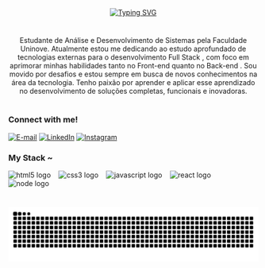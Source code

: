 <div align="center">
  <a href="https://git.io/typing-svg">
    <img color="blue"><img src="https://readme-typing-svg.demolab.com?font=Fira+Code&pause=1000&color=1F5BF7&width=435&lines=%E2%8A%B9+Welcome+to+my+profile!++%E2%8A%B9" alt="Typing SVG">
  </a>
</div>

<!-- <img align="center" alt="" src="./src/header-gif.gif"> -->

#

<p align="center">Estudante de Análise e Desenvolvimento de Sistemas pela Faculdade Uninove.
Atualmente estou me dedicando ao estudo aprofundado de tecnologias externas para o desenvolvimento Full Stack , com foco em aprimorar minhas habilidades tanto no Front-end quanto no Back-end .
Sou movido por desafios e estou sempre em busca de novos conhecimentos na área da tecnologia. Tenho paixão por aprender e aplicar esse aprendizado no desenvolvimento de soluções completas, funcionais e inovadoras.
  
#

<!-- <img align="right" alt="" height="190px" src="./src/study.gif"> -->

<h3 align="left">Connect with me!</h3>

[![E-mail](https://img.shields.io/badge/-Email-000?style=for-the-badge&logo=microsoft-outlook&logoColor=FF00F6&color:FFF)](mailto:borgeskaua1210@gmail.com)
[![LinkedIn](https://img.shields.io/badge/-LinkedIn-000?style=for-the-badge&logo=linkedin&logoColor=FF00F6&color:FFF)](https://www.linkedin.com/in/kauaborges/)
[![Instagram](https://img.shields.io/badge/-Instagram-000?style=for-the-badge&logo=instagram&logoColor=FF00F6&color:FFF)](https://www.instagram.com/kau4zzz/)


<h3 align="left">My Stack ~</h3>

<div align="left">
  <img src="https://cdn.jsdelivr.net/gh/devicons/devicon/icons/html5/html5-original.svg" height="25" alt="html5 logo"  />
  <img width="8" />
  <img src="https://cdn.jsdelivr.net/gh/devicons/devicon/icons/css3/css3-original.svg" height="25" alt="css3 logo"  />
  <img width="8" />
  <img src="https://cdn.jsdelivr.net/gh/devicons/devicon/icons/javascript/javascript-plain.svg" height="25" alt="javascript logo"  />
  <img width="8" />
  <img src="https://cdn.jsdelivr.net/gh/devicons/devicon/icons/react/react-original.svg" height="25" alt="react logo"  />
  <img width="8" />
  <img src="https://qualitapps.com/wp-content/uploads/2023/02/102.png" height="100px" alt="node logo"  />
  <img width="100px" />
  <!--
  <img src="https://cdn.jsdelivr.net/gh/devicons/devicon/icons/java/java-original.svg" height="25" alt="java logo"  />
  <img width="8" />
  <img src="https://cdn.jsdelivr.net/gh/devicons/devicon/icons/spring/spring-original.svg" height="25" alt="spring logo"  />
  <img width="8" />
  <img src="https://cdn.jsdelivr.net/gh/devicons/devicon/icons/c/c-original.svg" height="25" alt="c logo"  />
  <img width="8" />
  <img src="https://cdn.jsdelivr.net/gh/devicons/devicon/icons/mysql/mysql-original.svg" height="25" alt="mysql logo"  />
  <img width="8" />
  <img src="https://cdn.jsdelivr.net/gh/devicons/devicon/icons/postgresql/postgresql-original.svg" height="25" alt="postgresql logo"  />
  <img width="8" />
  <img src="https://cdn.jsdelivr.net/gh/devicons/devicon/icons/docker/docker-original.svg" height="25" alt="docker logo"  /> -->
</div>

#

<!-- <div style="text-align: center;" align="center">
  <h3>* GitHub Stats *</h3>
  <br>
  <img src="https://github-readme-stats-git-masterrstaa-rickstaa.vercel.app/api?username=mari4souza&hide_title=true&show_icons=true&include_all_commits=false&count_private=true&line_height=25&hide=issues&bg_color=000&title_color=FF00F6&text_color=FFF&border_radius=3&border_color=36123c&icon_color=FF00F6&theme=jolly" alt="GitHub stats">

  <a href="https://github.com/mari4souza/github-readme-stats">
    <img src="https://github-readme-stats-git-masterrstaa-rickstaa.vercel.app/api/top-langs/?username=mari4souza&line_height=10&card_width=290&layout=compact&hide_title=false&count_private=true&langs_count=4&show_icons=true&title_color=FF00F6&hide=html,scss,less&bg_color=000&text_color=8B8B8B&border_radius=3&border_color=561760&count_private=true" alt="Most Used Languages">
  </a>
</div> -->


#

<picture align="center">
  <source media="(prefers-color-scheme: dark)" srcset="https://raw.githubusercontent.com/Kauapereira10/Kauapereira10/output/github-contribution-grid-snake-dark.svg">
  <source media="(prefers-color-scheme: light)" srcset="https://raw.githubusercontent.com/Kauapereira10/Kauapereira10/output/github-contribution-grid-snake-dark.svg">
  <img align="center" alt="github contribution grid snake animation" src="https://raw.githubusercontent.com/Kauapereira10/Kauapereira10/output/github-contribution-grid-snake.svg">
</picture>
